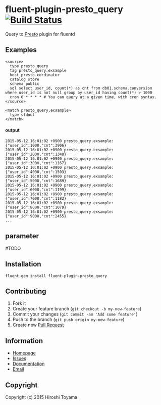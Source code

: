 # fluent-plugin-presto_query [![Build Status](https://secure.travis-ci.org/toyama0919/fluent-plugin-presto_query.png?branch=master)](http://travis-ci.org/toyama0919/fluent-plugin-presto_query)

Query to [Presto](https://prestodb.io/) plugin for fluentd

## Examples
```
<source>
  type presto_query
  tag presto_query.exsample
  host presto-cordinator
  catalog store
  schema public
  sql select user_id, count(*) as cnt from db01.schema.conversion where user_id is not null group by user_id having count(*) > 1000
  cron 0 * * * * # You can query at a given time, with cron syntax.
</source>

<match presto_query.exsample>
  type stdout
</match>
```

#### output
```
2015-05-12 16:01:02 +0900 presto_query.exsample: {"user_id":1000,"cnt":3906}
2015-05-12 16:01:02 +0900 presto_query.exsample: {"user_id":2000,"cnt":1348}
2015-05-12 16:01:02 +0900 presto_query.exsample: {"user_id":3000,"cnt":1167}
2015-05-12 16:01:02 +0900 presto_query.exsample: {"user_id":4000,"cnt":1503}
2015-05-12 16:01:02 +0900 presto_query.exsample: {"user_id":5000,"cnt":1689}
2015-05-12 16:01:02 +0900 presto_query.exsample: {"user_id":6000,"cnt":1199}
2015-05-12 16:01:02 +0900 presto_query.exsample: {"user_id":7000,"cnt":1182}
2015-05-12 16:01:02 +0900 presto_query.exsample: {"user_id":8000,"cnt":1079}
2015-05-12 16:01:02 +0900 presto_query.exsample: {"user_id":9000,"cnt":2455}
...
```

## parameter
#TODO

## Installation
```
fluent-gem install fluent-plugin-presto_query
```

## Contributing

1. Fork it
2. Create your feature branch (`git checkout -b my-new-feature`)
3. Commit your changes (`git commit -am 'Add some feature'`)
4. Push to the branch (`git push origin my-new-feature`)
5. Create new [Pull Request](../../pull/new/master)

## Information

* [Homepage](https://github.com/toyama0919/fluent-plugin-presto_query)
* [Issues](https://github.com/toyama0919/fluent-plugin-presto_query/issues)
* [Documentation](http://rubydoc.info/gems/fluent-plugin-presto_query/frames)
* [Email](mailto:toyama0919@gmail.com)

## Copyright

Copyright (c) 2015 Hiroshi Toyama

